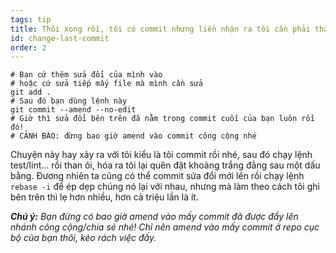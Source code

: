 ```yaml
---
tags: tip
title: Thôi xong rồi, tôi có commit nhưng liền nhận ra tôi cần phải thay đổi thêm một chút nữa!
id: change-last-commit
order: 2
---
```


```git
# Bạn cứ thêm sửa đổi của mình vào
# hoặc cứ sửa tiếp mấy file mà mình cần sửa
git add .
# Sau đó bạn dùng lệnh này
git commit --amend --no-edit
# Giờ thì sửa đổi bên trên đã nằm trong commit cuối của bạn luôn rồi đó!
# CẢNH BÁO: đừng bao giờ amend vào commit công cộng nhé
```

Chuyện này hay xảy ra với tôi kiểu là tôi commit rồi nhé, sau đó chạy lệnh test/lint... rồi than ôi, hóa ra tôi lại quên đặt khoảng trắng đằng sau một dấu bằng. Đương nhiên ta cũng có thể commit sửa đổi mới lên rồi chạy lệnh `rebase -i` để ép dẹp chúng nó lại với nhau, nhưng mà làm theo cách tôi ghi bên trên thì lẹ hơn nhiều, hơn cả triệu lần là ít.

****Chú ý:*** Bạn đừng có bao giờ amend vào mấy commit đã được đẩy lên nhánh công cộng/chia sẻ nhé! Chỉ nên amend vào mấy commit ở repo cục bộ của bạn thôi, kẻo rách việc đấy.*
